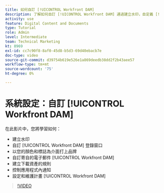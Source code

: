 ```yaml
---
title: 如何自訂 [!UICONTROL Workfront DAM]
description: 了解如何自訂 [!UICONTROL Workfront DAM] 通過建立水印，自定義 [!UICONTROL DAM] 登入視窗、將介面品牌化等。
activity: use
feature: Digital Content and Documents
type: Tutorial
role: Admin
level: Intermediate
team: Technical Marketing
kt: 8969
exl-id: cc7c90f8-8af0-45d8-b5d3-69d40ebacb7e
doc-type: video
source-git-commit: d39754b619e526e1a869deedb38dd2f2b43aee57
workflow-type: tm+mt
source-wordcount: '75'
ht-degree: 0%

---
```


# 系統設定：自訂 [!UICONTROL Workfront DAM]

在此影片中，您將學習如何：

* 建立水印
* 自訂 [!UICONTROL Workfront DAM] 登錄窗口
* 以您的顏色和標誌為介面打上品牌
* 自訂寄自的電子郵件 [!UICONTROL Workfront DAM]
* 建立下載資產的規則
* 控制應用程式內通知
* 設定和維護計畫 [!UICONTROL Workfront DAM]

>[!VIDEO](https://video.tv.adobe.com/v/335232/?quality=12)
